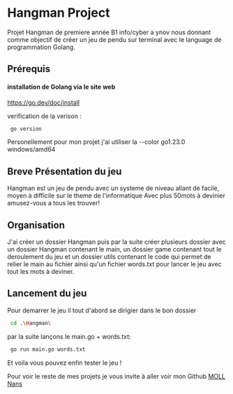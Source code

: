 # Hangman Project
Projet Hangman de premiere année B1 info/cyber a ynov nous
donnant comme objectif de créer un jeu de pendu sur terminal avec
le language de programmation Golang.

## Prérequis
#### installation de Golang via le site web
https://go.dev/doc/install

verification de la verison :
``` bash
 go version 
```
Personellement pour mon projet j'ai utiliser la --color go1.23.0 windows/amd64

## Breve  Présentation du jeu

Hangman est un jeu de pendu avec un systeme de niveau allant de facile, moyen à difficile
sur le theme de l'informatique Avec plus 50mots à devinier amusez-vous a tous les trouver! 


## Organisation 
J'ai créer  un dossier Hangman puis par la suite créer plusieurs dossier avec un dossier Hangman contenant le main, un dossier game 
contenant tout le deroulement du jeu et un dossier utils contenant le code qui permet de relier le main au fichier ainsi qu'un 
fichier words.txt pour lancer le jeu avec tout les mots à deviner.

## Lancement du jeu 

Pour demarrer le jeu il tout d'abord se dirigier dans le bon dossier
``` bash
 cd .\Hangman\
``` 


par la suite lançons le main.go + words.txt:
``` bash
 go run main.go words.txt 
``` 
Et voila vous pouvez enfin tester le jeu !


Pour voir le reste de mes projets je vous invite à aller voir mon Github
[MOLL Nans](https://github.com/nans-moll)




